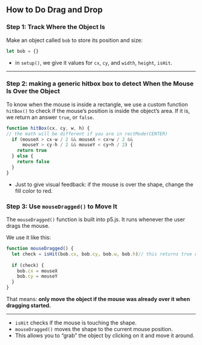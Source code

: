 ##  How to Do Drag and Drop

### Step 1: Track Where the Object Is

Make an object called `bob` to store its position and size:

```js
let bob = {}
```

- in `setup()`, we give it values for `cx`, `cy`, and `width`, `height`, `isHit`.

---

### Step 2: making a generic hitbox box to detect When the Mouse Is Over the Object

To know when the mouse is inside a rectangle, we use a custom function `hitBox()` to check if the mouse’s position is inside the object’s area. If it is, we return an answer `true`, or `false`.

```js
function hitBox(cx, cy, w, h) {
// the math will be different if you are in rectMode(CENTER)
  if (mouseX > cx-w / 2 && mouseX < cx+w / 2 &&  
      mouseY > cy-h / 2 && mouseY < cy+h / 2) {
    return true
  } else {
    return false
  }
}
```

 - Just to give visual feedback: if the mouse is over the shape, change the fill color to red.

### Step 3: Use `mouseDragged()` to Move It

The `mouseDragged()` function is built into p5.js. It runs whenever the user drags the mouse.

We use it like this:

```js
function mouseDragged() {
  let check = isHit(bob.cx, bob.cy, bob.w, bob.h)// this returns true only if hit
  
  if (check) {
    bob.cx = mouseX
    bob.cy = mouseY
  }
}
```

That means: **only move the object if the mouse was already over it when dragging started.**

---

* `isHit` checks if the mouse is touching the shape.
* `mouseDragged()` moves the shape to the current mouse position.
* This allows you to “grab” the object by clicking on it and move it around.


